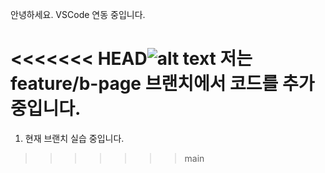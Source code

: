 안녕하세요. VSCode 연동 중입니다. 

<<<<<<< HEAD![alt text](image.png)
저는 feature/b-page 브랜치에서 코드를 추가 중입니다. 
=======

1. 현재 브랜치 실습 중입니다. 
>>>>>>> main
